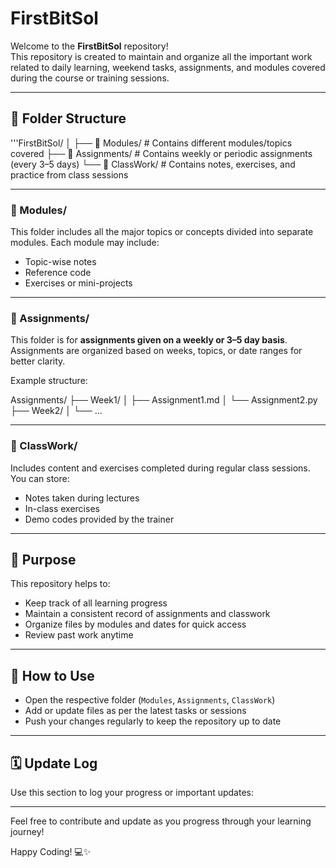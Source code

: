 # FirstBitSol

Welcome to the **FirstBitSol** repository!  
This repository is created to maintain and organize all the important work related to daily learning, weekend tasks, assignments, and modules covered during the course or training sessions.

---

## 📁 Folder Structure

'''FirstBitSol/
│
├── 📂 Modules/ # Contains different modules/topics covered
├── 📂 Assignments/ # Contains weekly or periodic assignments (every 3–5 days)
└── 📂 ClassWork/ # Contains notes, exercises, and practice from class sessions

---

### 📂 Modules/
This folder includes all the major topics or concepts divided into separate modules. Each module may include:
- Topic-wise notes
- Reference code
- Exercises or mini-projects

---

### 📂 Assignments/
This folder is for **assignments given on a weekly or 3–5 day basis**.  
Assignments are organized based on weeks, topics, or date ranges for better clarity.

Example structure:

Assignments/
├── Week1/
│ ├── Assignment1.md
│ └── Assignment2.py
├── Week2/
│ └── ...


---

### 📂 ClassWork/
Includes content and exercises completed during regular class sessions.  
You can store:
- Notes taken during lectures
- In-class exercises
- Demo codes provided by the trainer

---

## 🎯 Purpose

This repository helps to:
- Keep track of all learning progress
- Maintain a consistent record of assignments and classwork
- Organize files by modules and dates for quick access
- Review past work anytime

---

## 🚀 How to Use

- Open the respective folder (`Modules`, `Assignments`, `ClassWork`)
- Add or update files as per the latest tasks or sessions
- Push your changes regularly to keep the repository up to date

---

## 🗓️ Update Log

Use this section to log your progress or important updates:


---

Feel free to contribute and update as you progress through your learning journey!

Happy Coding! 💻✨


